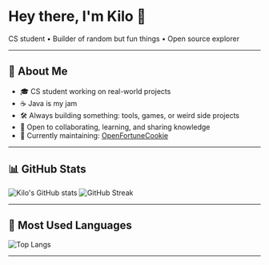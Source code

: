 # Hey there, I'm Kilo 👋  
CS student • Builder of random but fun things • Open source explorer

---

## 🧰 About Me

- 🎓 CS student working on real-world projects
- ☕ Java is my jam
- 🛠️ Always building something: tools, games, or weird side projects
- 🤝 Open to collaborating, learning, and sharing knowledge
- 🍪 Currently maintaining: [OpenFortuneCookie](https://github.com/Pkwiatkowski-ssj/FortuneCookieGenerator)

---

## 📊 GitHub Stats

![Kilo's GitHub stats](https://github-readme-stats.vercel.app/api?username=Pkwiatkowski-ssj&show_icons=true&theme=tokyonight)
![GitHub Streak](https://streak-stats.demolab.com/?user=Pkwiatkowski-ssj&theme=tokyonight)

---

## 🧠 Most Used Languages

![Top Langs](https://github-readme-stats.vercel.app/api/top-langs/?username=Pkwiatkowski-ssj&layout=compact&theme=tokyonight)

---

